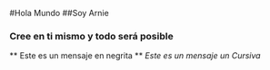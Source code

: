 #Hola Mundo
##Soy Arnie
### Cree en ti mismo y todo será posible

** Este es un mensaje en negrita **
_Este es un mensaje un Cursiva_
